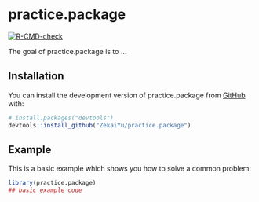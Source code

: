 
# practice.package

<!-- badges: start -->
[![R-CMD-check](https://github.com/ZekaiYu/practice.package/workflows/R-CMD-check/badge.svg)](https://github.com/ZekaiYu/practice.package/actions)
<!-- badges: end -->

The goal of practice.package is to ...

## Installation

You can install the development version of practice.package from [GitHub](https://github.com/) with:

``` r
# install.packages("devtools")
devtools::install_github("ZekaiYu/practice.package")
```

## Example

This is a basic example which shows you how to solve a common problem:

``` r
library(practice.package)
## basic example code
```

